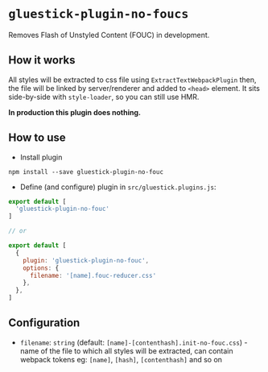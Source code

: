# `gluestick-plugin-no-foucs`

Removes Flash of Unstyled Content (FOUC) in development.

## How it works
All styles will be extracted to css file using `ExtractTextWebpackPlugin` then, the file will be linked by server/renderer and added to `<head>` element. It sits side-by-side with `style-loader`, so you can still use HMR.

__In production this plugin does nothing.__

## How to use
* Install plugin
```
npm install --save gluestick-plugin-no-fouc
```
* Define (and configure) plugin in `src/gluestick.plugins.js`:
```javascript
export default [
  'gluestick-plugin-no-fouc'
]

// or

export default [
  {
    plugin: 'gluestick-plugin-no-fouc',
    options: {
      filename: '[name].fouc-reducer.css'
    },
  },
]
```

## Configuration
- `filename`: `string` (default: `[name]-[contenthash].init-no-fouc.css`) - name of the file to which all styles will be extracted, can contain webpack tokens eg: `[name]`, `[hash]`, `[contenthash]` and so on
